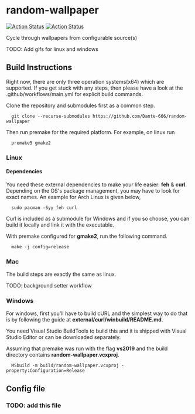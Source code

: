 # random-wallpaper

[![Action Status](https://github.com/Dante-666/random-wallpaper/workflows/linux/badge.svg)](https://github.com/Dante-666/random-wallpaper/actions)
[![Action Status](https://github.com/Dante-666/random-wallpaper/workflows/windows/badge.svg)](https://github.com/Dante-666/random-wallpaper/actions)

Cycle through wallpapers from configurable source(s)

TODO: Add gifs for linux and windows

## Build Instructions

Right now, there are only three operation systems(x64) which are supported. If you get stuck with any steps, then please have a look at the .github/workflows/main.yml for explicit build commands.

Clone the repository and submodules first as a common step.

      git clone --recurse-submodules https://github.com/Dante-666/random-wallpaper

Then run premake for the required platform. For example, on linux run

      premake5 gmake2

### Linux

#### Dependencies

You need these external dependencies to make your life easier: **feh** & **curl**. Depending on the OS's package management, you may have to look for exact names. An example for Arch Linux is given below,

      sudo pacman -Syy feh curl

Curl is included as a submodule for Windows and if you so choose, you can build it locally and link it with the executable.

With premake configured for **gmake2**, run the following command.

      make -j config=release

### Mac

The build steps are exactly the same as linux.

TODO: background setter workflow 

### Windows

For windows, first you'll have to build cURL and the simplest way to do that is by following the guide at **external/curl/winbuild/README.md**.

You need Visual Studio BuildTools to build this and it is shipped with Visual Studio Editor or can be downloaded separately.

Assuming that premake was run with the flag **vs2019** and the build directory contains **random-wallpaper.vcxproj**.

      MSbuild -m build/random-wallpaper.vcxproj -property:Configuration=Release

## Config file
### TODO: add this file

